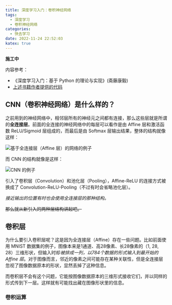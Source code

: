 ```yaml
---
title: 深度学习入门：卷积神经网络
tags:
  - 深度学习
  - 卷积神经网络
categories:
  - 快去学习
date: 2022-11-24 22:52:03
katex: true
---
```


**施工中**

内容参考：

- 《深度学习入门：基于 Python 的理论与实现》(斋藤康毅)
- [上述书籍作者提供的代码](https://github.com/oreilly-japan/deep-learning-from-scratch)

## CNN（卷积神经网络）是什么样的？

之前用到的神经网络中，相邻层所有的神经元之间都有连接，那么这些层就是所谓的**全连接层**。前面的全连接的神经网络中的每层可以看作是由 Affine 层和激活函数 ReLU/Sigmoid 层组成的，而最后是由 Softmax 层输出结果，整体的结构就像这样：

![基于全连接层（Affine 层）的网络的例子](https://s2.loli.net/2022/11/24/K1lrG2doEiOvzfT.png)

而 CNN 的结构就像是这样：

![CNN 的例子](https://s2.loli.net/2022/11/24/9itHWlSMq85uswc.png)

引入了卷积层（Convolution）和池化层（Pooling），Affine-ReLU 的连接方式被换成了 Convolution-ReLU-Pooling（不过有时会省略池化层）。

*接近输出的位置有时也会使用全连接层的那种结构。*

~~那么就从新引入的两种层结构讲起吧。~~

## 卷积层

为什么要引入卷积层呢？这是因为全连接层（Affine）存在一些问题。比如前面使用 MNIST 数据集的例子，图像本来是1通道、高28像素、长28像素的（1, 28, 28）三维形状，但输入时却*被排成一列，以784个数据的形式输入到最开始的 Affine 层*。对于图像而言，邻近的像素之间可能存在某种关联性，但是全连接层忽视了图像数据原本的形状，显然丢掉了这种信息。

而卷积层不会有这个问题，它能按图像数据原本的三维形式接收它们，并以同样的形式传到下一层。这样就有可能找出藏在图像形状里的信息。

### 卷积运算
